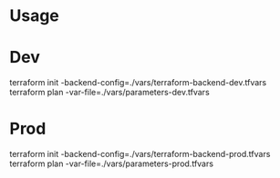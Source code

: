 # Usage


# Dev

terraform init -backend-config=./vars/terraform-backend-dev.tfvars <br>
terraform plan -var-file=./vars/parameters-dev.tfvars


# Prod

terraform init -backend-config=./vars/terraform-backend-prod.tfvars <br>
terraform plan -var-file=./vars/parameters-prod.tfvars